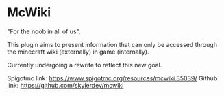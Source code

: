 # McWiki

"For the noob in all of us".

This plugin aims to present information that can only be accessed through the minecraft wiki (externally) in game (internally). 

Currently undergoing a rewrite to reflect this new goal.

Spigotmc link: https://www.spigotmc.org/resources/mcwiki.35039/
Github link: https://github.com/skylerdev/mcwiki